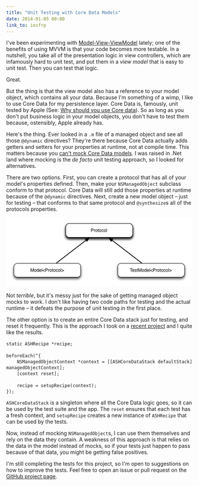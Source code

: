 ```yaml
---
title: "Unit Testing with Core Data Models"
date: 2014-01-05 00:00
link_to: iosfrp
---
```


<p>I've been experimenting with <a href="https://github.com/ReactiveCocoa/ReactiveViewModel#model-view-viewmodel">Model-View-ViewModel</a> lately; one of the benefits of using MVVM is that your code becomes more testable. In a nutshell, you take all of the presentation logic in view controllers, which are infamously hard to unit test, and put them in a <em>view model</em> that is easy to unit test. Then you can test that logic. </p>

<p>Great. </p>

<p>But the thing is that the view model also has a reference to your model object, which contains all your data. Because I'm something of a wimp, I like to use Core Data for my persistence layer. Core Data is, famously, unit tested by Apple (See: <a href="https://developer.apple.com/library/mac/documentation/cocoa/conceptual/coredata/articles/cdTechnologyOverview.html">Why should you use Core data</a>). So as long as you don't put business logic in your model objects, you don't have to test them because, ostensibly, Apple already has. </p>

<p>Here's the thing. Ever looked in a <code>.m</code> file of a managed object and see all those <code>@dynamic</code> directives? They're there because Core Data actually adds getters and setters for your properties at runtime, not at compile time. This matters because you <a href="http://stackoverflow.com/questions/1876568/ocmock-with-core-data-dynamic-properties-problem">can't mock Core Data models</a>. I was raised in .Net land where mocking is the <em>de facto</em> unit testing approach, so I looked for alternatives. </p>

<p>There are two options. First, you can create a protocol that has all of your model's properties defined. Then, make your <code>NSManagedObject</code> subclass conform to that protocol. Core Data will still add those properties at runtime because of the <code>@dynamic</code> directives. Next, create a new model object – just for testing – that conforms to that same protocol and <code>@synthesize</code>s all of the protocols properties. </p>

<img src="/img/import/blog/unit-testing-with-core-data-models/010D82037DB646D8B46A97F8692BAB16.png" class="img-responsive" />

<p>Not <em>terrible</em>, but it's messy just for the sake of getting managed object mocks to work. I don't like having two code paths for testing and the actual runtime – it defeats the purpose of unit testing in the first place. </p>

<p>The other option is to create an entire Core Data stack just for testing, and reset it frequently. This is the approach I took on a <a href="http://ashfurrow.com/blog/c-41">recent project</a> and I quite like the results. </p>

<pre><code>static ASHRecipe *recipe;

beforeEach(^{
    NSManagedObjectContext *context = [[ASHCoreDataStack defaultStack] managedObjectContext];
    [context reset];

    recipe = setupRecipe(context);
});
</code></pre>

<p><code>ASHCoreDataStack</code> is a singleton where all the Core Data logic goes, so it can be used by the test suite and the app. The <code>reset</code> ensures that each test has a fresh context, and <code>setupRecipe</code> creates a new instance of <code>ASHRecipe</code> that can be used by the tests. </p>

<p>Now, instead of mocking <code>NSManagedObject</code>s, I can use them themselves and rely on the data they contain. A weakness of this approach is that relies on the data in the model instead of mocks, so if your tests just happen to pass because of that data, you might be getting false positives. </p>

<p>I'm still completing the tests for this project, so I'm open to suggestions on how to improve the tests. Feel free to open an issue or pull request on the <a href="https://github.com/AshFurrow/C-41">GitHub project page</a>. </p>

<!-- more -->

